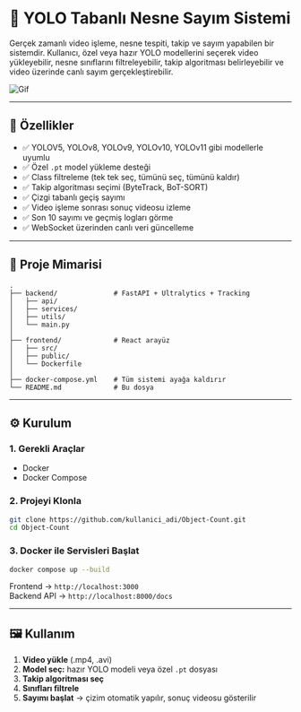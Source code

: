 
# 🧠 YOLO Tabanlı Nesne Sayım Sistemi

Gerçek zamanlı video işleme, nesne tespiti, takip ve sayım yapabilen bir sistemdir. Kullanıcı, özel veya hazır YOLO modellerini seçerek video yükleyebilir, nesne sınıflarını filtreleyebilir, takip algoritması belirleyebilir ve video üzerinde canlı sayım gerçekleştirebilir.

![Gif](./assets/video.gif)

---

## 🚀 Özellikler

- ✅ YOLOV5, YOLOv8, YOLOv9, YOLOv10, YOLOv11 gibi modellerle uyumlu
- ✅ Özel `.pt` model yükleme desteği
- ✅ Class filtreleme (tek tek seç, tümünü seç, tümünü kaldır)
- ✅ Takip algoritması seçimi (ByteTrack, BoT-SORT)
- ✅ Çizgi tabanlı geçiş sayımı
- ✅ Video işleme sonrası sonuç videosu izleme
- ✅ Son 10 sayımı ve geçmiş logları görme
- ✅ WebSocket üzerinden canlı veri güncelleme

---

## 🧱 Proje Mimarisi

```
.
├── backend/              # FastAPI + Ultralytics + Tracking
│   ├── api/
│   ├── services/
│   ├── utils/
│   └── main.py
│
├── frontend/             # React arayüz
│   ├── src/
│   ├── public/
│   └── Dockerfile
│
├── docker-compose.yml    # Tüm sistemi ayağa kaldırır
└── README.md             # Bu dosya
```

---

## ⚙️ Kurulum

### 1. Gerekli Araçlar

- Docker
- Docker Compose

### 2. Projeyi Klonla

```bash
git clone https://github.com/kullanici_adi/Object-Count.git
cd Object-Count
```

### 3. Docker ile Servisleri Başlat

```bash
docker compose up --build
```

Frontend → `http://localhost:3000`  
Backend API → `http://localhost:8000/docs`

---

## 🖼️ Kullanım

1. **Video yükle** (.mp4, .avi)
2. **Model seç:** hazır YOLO modeli veya özel `.pt` dosyası
3. **Takip algoritması seç**
4. **Sınıfları filtrele**
5. **Sayımı başlat** → çizim otomatik yapılır, sonuç videosu gösterilir

